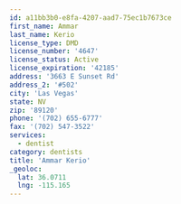 ```yaml
---
id: a11bb3b0-e8fa-4207-aad7-75ec1b7673ce
first_name: Ammar
last_name: Kerio
license_type: DMD
license_number: '4647'
license_status: Active
license_expiration: '42185'
address: '3663 E Sunset Rd'
address_2: '#502'
city: 'Las Vegas'
state: NV
zip: '89120'
phone: '(702) 655-6777'
fax: '(702) 547-3522'
services:
  - dentist
category: dentists
title: 'Ammar Kerio'
_geoloc:
  lat: 36.0711
  lng: -115.165
---
```

